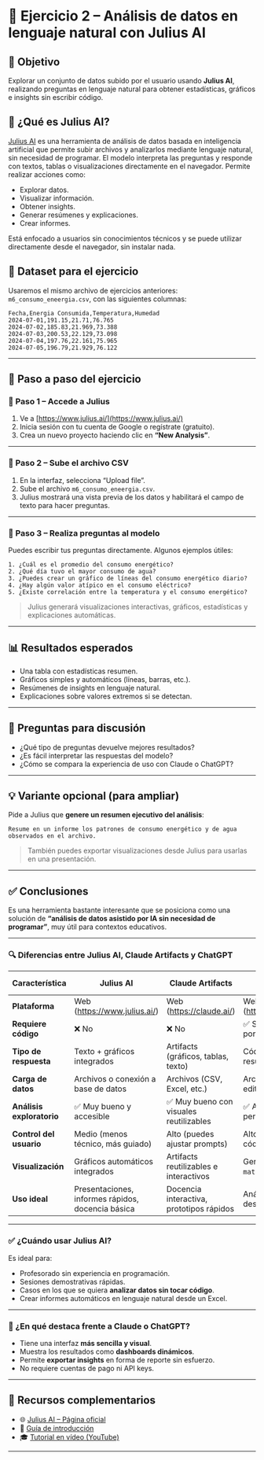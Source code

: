 # 🧪 Ejercicio 2 – Análisis de datos en lenguaje natural con Julius AI

## 🎯 Objetivo

Explorar un conjunto de datos subido por el usuario usando **Julius AI**, realizando preguntas en lenguaje natural para obtener estadísticas, gráficos e insights sin escribir código.


## 🧠 ¿Qué es Julius AI?

[Julius AI](https://www.julius.ai/) es una herramienta de análisis de datos basada en inteligencia artificial que permite subir archivos y analizarlos mediante lenguaje natural, sin necesidad de programar. El modelo interpreta las preguntas y responde con textos, tablas o visualizaciones directamente en el navegador. Permite realizar acciones como:
 - Explorar datos.
 - Visualizar información.
 - Obtener insights.
 - Generar resúmenes y explicaciones.
 - Crear informes.

Está enfocado a usuarios sin conocimientos técnicos y se puede utilizar directamente desde el navegador, sin instalar nada.

## 📁 Dataset para el ejercicio

Usaremos el mismo archivo de ejercicios anteriores: `m6_consumo_eneergia.csv`, con las siguientes columnas:

```
Fecha,Energia Consumida,Temperatura,Humedad
2024-07-01,191.15,21.71,76.765
2024-07-02,185.83,21.969,73.388
2024-07-03,200.53,22.129,73.098
2024-07-04,197.76,22.161,75.965
2024-07-05,196.79,21.929,76.122
```

---

## 🧪 Paso a paso del ejercicio

### 🔹 Paso 1 – Accede a Julius

1. Ve a [https://www.julius.ai/](https://www.julius.ai/)
2. Inicia sesión con tu cuenta de Google o regístrate (gratuito).
3. Crea un nuevo proyecto haciendo clic en **“New Analysis”**.

---

### 🔹 Paso 2 – Sube el archivo CSV

1. En la interfaz, selecciona “Upload file”.
2. Sube el archivo `m6_consumo_eneergia.csv`.
3. Julius mostrará una vista previa de los datos y habilitará el campo de texto para hacer preguntas.

---

### 🔹 Paso 3 – Realiza preguntas al modelo

Puedes escribir tus preguntas directamente. Algunos ejemplos útiles:

```plaintext
1. ¿Cuál es el promedio del consumo energético?
2. ¿Qué día tuvo el mayor consumo de agua?
3. ¿Puedes crear un gráfico de líneas del consumo energético diario?
4. ¿Hay algún valor atípico en el consumo eléctrico?
5. ¿Existe correlación entre la temperatura y el consumo energético?
```

> Julius generará visualizaciones interactivas, gráficos, estadísticas y explicaciones automáticas.

---

## 📊 Resultados esperados

- Una tabla con estadísticas resumen.
- Gráficos simples y automáticos (líneas, barras, etc.).
- Resúmenes de insights en lenguaje natural.
- Explicaciones sobre valores extremos si se detectan.

---

## 🧠 Preguntas para discusión

- ¿Qué tipo de preguntas devuelve mejores resultados?
- ¿Es fácil interpretar las respuestas del modelo?
- ¿Cómo se compara la experiencia de uso con Claude o ChatGPT?

---

## 💡 Variante opcional (para ampliar)

Pide a Julius que **genere un resumen ejecutivo del análisis**:

```plaintext
Resume en un informe los patrones de consumo energético y de agua observados en el archivo.
```

> También puedes exportar visualizaciones desde Julius para usarlas en una presentación.

---

## ✅ Conclusiones

Es una herramienta bastante interesante que se posiciona como una solución de **“análisis de datos asistido por IA sin necesidad de programar”**, muy útil para contextos educativos.

---

### 🔍 Diferencias entre Julius AI, Claude Artifacts y ChatGPT

| Característica              | Julius AI                                | Claude Artifacts                          | ChatGPT + Code Interpreter               |
|----------------------------|-------------------------------------------|--------------------------------------------|-------------------------------------------|
| **Plataforma**             | Web (https://www.julius.ai/)             | Web (https://claude.ai/)                  | Web (https://chat.openai.com/)           |
| **Requiere código**        | ❌ No                                     | ❌ No                                      | ✅ Sí (aunque lo escribe por ti)          |
| **Tipo de respuesta**      | Texto + gráficos integrados              | Artifacts (gráficos, tablas, texto)       | Código ejecutable, resultados dinámicos   |
| **Carga de datos**         | Archivos o conexión a base de datos      | Archivos (CSV, Excel, etc.)               | Archivos (CSV, Excel), edita y ejecuta    |
| **Análisis exploratorio**  | ✅ Muy bueno y accesible                  | ✅ Muy bueno con visuales reutilizables    | ✅ Avanzado y altamente personalizable     |
| **Control del usuario**    | Medio (menos técnico, más guiado)        | Alto (puedes ajustar prompts)             | Alto (puedes editar código y repetirlo)   |
| **Visualización**          | Gráficos automáticos integrados          | Artifacts reutilizables e interactivos     | Genera gráficos con `matplotlib`, etc.    |
| **Uso ideal**              | Presentaciones, informes rápidos, docencia básica | Docencia interactiva, prototipos rápidos | Análisis técnico, desarrollo y validación |

---

### ✅ ¿Cuándo usar Julius AI?

Es ideal para:
- Profesorado sin experiencia en programación.
- Sesiones demostrativas rápidas.
- Casos en los que se quiera **analizar datos sin tocar código**.
- Crear informes automáticos en lenguaje natural desde un Excel.

---

### 💬 ¿En qué destaca frente a Claude o ChatGPT?

- Tiene una interfaz **más sencilla y visual**.
- Muestra los resultados como **dashboards dinámicos**.
- Permite **exportar insights** en forma de reporte sin esfuerzo.
- No requiere cuentas de pago ni API keys.

---

## 🔗 Recursos complementarios

- 🌐 [Julius AI – Página oficial](https://www.julius.ai/)
- 📄 [Guía de introducción](https://www.julius.ai/blog/product-update-natural-language-data-analysis)
- 🎓 [Tutorial en vídeo (YouTube)](https://www.youtube.com/results?search_query=julius+ai+data+analysis)

---